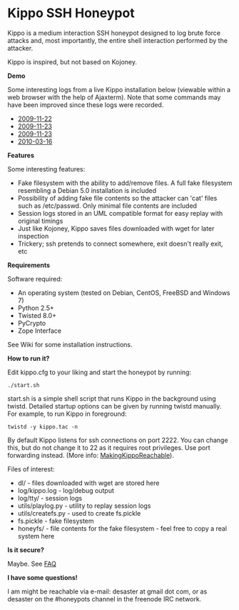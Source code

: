 Kippo SSH Honeypot
=====

Kippo is a medium interaction SSH honeypot designed to log brute force attacks and, most importantly, the entire shell interaction performed by the attacker.

Kippo is inspired, but not based on Kojoney.

**Demo**

Some interesting logs from a live Kippo installation below (viewable within a web browser with the help of Ajaxterm). Note that some commands may have been improved since these logs were recorded.

* [2009-11-22](http://kippo.rpg.fi/playlog/?l=20091122-075013-5055.log)
* [2009-11-23](http://kippo.rpg.fi/playlog/?l=20091123-003854-3359.log)
* [2009-11-23](http://kippo.rpg.fi/playlog/?l=20091123-012814-626.log)
* [2010-03-16](http://kippo.rpg.fi/playlog/?l=20100316-233121-1847.log)

**Features**

Some interesting features:

* Fake filesystem with the ability to add/remove files. A full fake filesystem resembling a Debian 5.0 installation is included
* Possibility of adding fake file contents so the attacker can 'cat' files such as /etc/passwd. Only minimal file contents are included
* Session logs stored in an UML compatible format for easy replay with original timings
* Just like Kojoney, Kippo saves files downloaded with wget for later inspection
* Trickery; ssh pretends to connect somewhere, exit doesn't really exit, etc

**Requirements**

Software required:

* An operating system (tested on Debian, CentOS, FreeBSD and Windows 7)
* Python 2.5+
* Twisted 8.0+
* PyCrypto
* Zope Interface

See Wiki for some installation instructions.

**How to run it?**

Edit kippo.cfg to your liking and start the honeypot by running:
```
./start.sh
```
start.sh is a simple shell script that runs Kippo in the background using twistd. Detailed startup options can be given by running twistd manually. For example, to run Kippo in foreground:
```
twistd -y kippo.tac -n
```
By default Kippo listens for ssh connections on port 2222. You can change this, but do not change it to 22 as it requires root privileges. Use port forwarding instead. (More info: [MakingKippoReachable](https://github.com/zam89/kippo/wiki/Making-kippo-reachable-through-port-22)).

Files of interest:

* dl/ - files downloaded with wget are stored here
* log/kippo.log - log/debug output
* log/tty/ - session logs
* utils/playlog.py - utility to replay session logs
* utils/createfs.py - used to create fs.pickle
* fs.pickle - fake filesystem
* honeyfs/ - file contents for the fake filesystem - feel free to copy a real system here

**Is it secure?**

Maybe. See [FAQ](https://github.com/zam89/kippo/wiki/FAQ)

**I have some questions!**

I am might be reachable via e-mail: desaster at gmail dot com, or as desaster on the #honeypots channel in the freenode IRC network.
